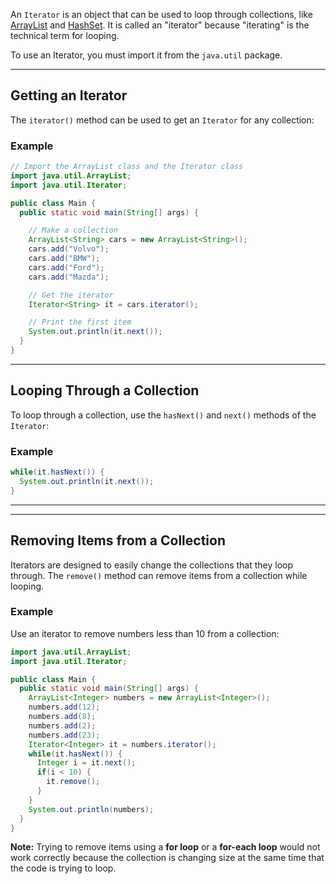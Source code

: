 An `Iterator` is an object that can be used to loop through collections, like [ArrayList](https://www.w3schools.com/java/java_arraylist.asp) and [HashSet](https://www.w3schools.com/java/java_hashset.asp). It is called an "iterator" because "iterating" is the technical term for looping.

To use an Iterator, you must import it from the `java.util` package.

---

## Getting an Iterator

The `iterator()` method can be used to get an `Iterator` for any collection:

### Example

```java
// Import the ArrayList class and the Iterator class
import java.util.ArrayList;
import java.util.Iterator;

public class Main {
  public static void main(String[] args) {

    // Make a collection
    ArrayList<String> cars = new ArrayList<String>();
    cars.add("Volvo");
    cars.add("BMW");
    cars.add("Ford");
    cars.add("Mazda");

    // Get the iterator
    Iterator<String> it = cars.iterator();

    // Print the first item
    System.out.println(it.next());
  }
}
```

---

## Looping Through a Collection

To loop through a collection, use the `hasNext()` and `next()` methods of the `Iterator`:

### Example

```java
while(it.hasNext()) {
  System.out.println(it.next());
}
```

---

---

## Removing Items from a Collection

Iterators are designed to easily change the collections that they loop through. The `remove()` method can remove items from a collection while looping.

### Example

Use an iterator to remove numbers less than 10 from a collection:

```java
import java.util.ArrayList;
import java.util.Iterator;

public class Main {
  public static void main(String[] args) {
    ArrayList<Integer> numbers = new ArrayList<Integer>();
    numbers.add(12);
    numbers.add(8);
    numbers.add(2);
    numbers.add(23);
    Iterator<Integer> it = numbers.iterator();
    while(it.hasNext()) {
      Integer i = it.next();
      if(i < 10) {
        it.remove();
      }
    }
    System.out.println(numbers);
  }
}
```

**Note:** Trying to remove items using a **for loop** or a **for-each loop** would not work correctly because the collection is changing size at the same time that the code is trying to loop.